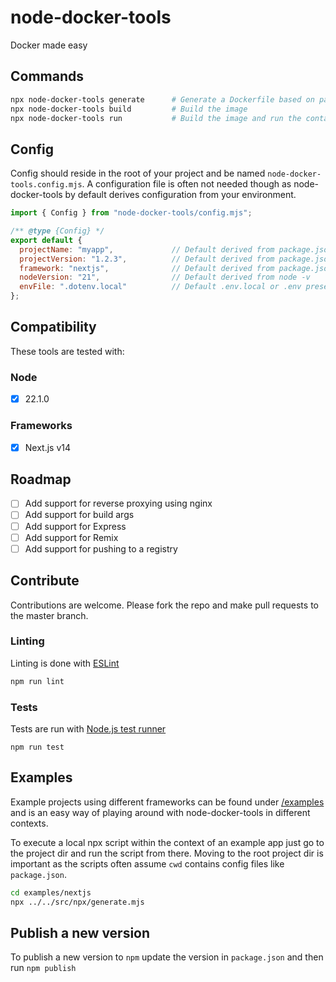 # node-docker-tools

Docker made easy

## Commands

```sh
npx node-docker-tools generate      # Generate a Dockerfile based on package.json
npx node-docker-tools build         # Build the image
npx node-docker-tools run           # Build the image and run the container
```

## Config

Config should reside in the root of your project and be named `node-docker-tools.config.mjs`. A configuration file is often not needed though as node-docker-tools by default derives configuration from your environment.

```js
import { Config } from "node-docker-tools/config.mjs";

/** @type {Config} */
export default {
  projectName: "myapp",             // Default derived from package.json
  projectVersion: "1.2.3",          // Default derived from package.json
  framework: "nextjs",              // Default derived from package.json
  nodeVersion: "21",                // Default derived from node -v
  envFile: ".dotenv.local"          // Default .env.local or .env present
};
```

## Compatibility

These tools are tested with:

### Node

- [x] 22.1.0

### Frameworks

- [x] Next.js v14

## Roadmap

- [ ] Add support for reverse proxying using nginx
- [ ] Add support for build args
- [ ] Add support for Express
- [ ] Add support for Remix
- [ ] Add support for pushing to a registry

## Contribute

Contributions are welcome. Please fork the repo and make pull requests to the master branch.

### Linting

Linting is done with [ESLint](https://eslint.org)

```sh
npm run lint
```

### Tests

Tests are run with [Node.js test runner](https://nodejs.org/api/test.html)

```
npm run test
```

## Examples

Example projects using different frameworks can be found under [/examples](examples/) and is an easy way of playing around with node-docker-tools in different contexts.

To execute a local npx script within the context of an example app just go to the project dir and run the script from there. Moving to the root project dir is important as the scripts often assume `cwd` contains config files like `package.json`.

```sh
cd examples/nextjs
npx ../../src/npx/generate.mjs
```

## Publish a new version

To publish a new version to `npm` update the version in `package.json` and then run `npm publish`
